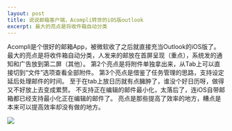 ```yaml
---
layout: post
title: 说说邮箱客户端，Acompli转世的iOS版outlook
excerpt: 最大的亮点是将收件箱自动分类
---
```

Acompli是个很好的邮箱App，被微软收了之后就直接充当Outlook的iOS版了。
最大的亮点是将收件箱自动分类，人发来的邮放在首屏呈现（重点），系统发的通知和广告放到第二屏（其他）。
第2个亮点是将附件单独拿出来，从Tab上可以直接切到“文件”选项查看全部附件。
第3个亮点是借鉴了任务管理的思路，支持设定延后处理邮件的时间。
至于在tab上放日历就有点臃肿了，谁没个好日历呀，做得又不好放上去变成累赘。
不支持正在编辑的邮件最小化，太落后了，连iOS自带邮箱都已经支持最小化正在编辑的邮件了。
亮点是那些提高了效率的地方，糟点是本来可以提高效率却没有做的地方。

![][image-1]

[image-1]:	https://raw.githubusercontent.com/hyking/hyking.github.io/master/assets/images/IMG_3419.JPG